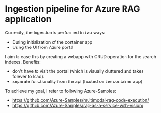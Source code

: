 # Ingestion pipeline for Azure RAG application

Currently, the ingestion is performed in two ways:
- During initialization of the container app
- Using the UI from Azure portal

I aim to ease this by creating a webapp with CRUD operation for the search indexes. Benefits:
- don't have to visit the portal (which is visually cluttered and takes forever to load).
- separate functionality from the api (hosted on the container app)

To achieve my goal, I refer to following Azure-Samples:
- https://github.com/Azure-Samples/multimodal-rag-code-execution/
- https://github.com/Azure-Samples/rag-as-a-service-with-vision/

